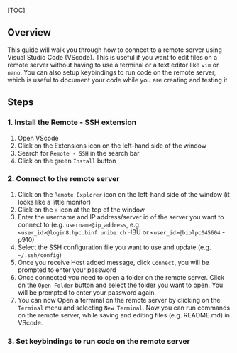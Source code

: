 
[TOC]

## Overview

This guide will walk you through how to connect to a remote server using Visual Studio Code (VScode). This is useful if you want to edit files on a remote server without having to use a terminal or a text editor like `vim` or `nano`. You can also setup keybindings to run code on the remote server, which is useful to document your code while you are creating and testing it.

## Steps

### 1. Install the Remote - SSH extension

1. Open VScode
2. Click on the Extensions icon on the left-hand side of the window
3. Search for `Remote - SSH` in the search bar
4. Click on the green `Install` button

### 2. Connect to the remote server

1. Click on the `Remote Explorer` icon on the left-hand side of the window (it looks like a little monitor)
2. Click on the `+` icon at the top of the window
3. Enter the username and IP address/server id of the server you want to connect to (e.g. `username@ip_address`, e.g. `<user_id>@login8.hpc.binf.unibe.ch` -IBU or `<user_id>@biolpc045604` - p910)
4. Select the SSH configuration file you want to use and update (e.g. `~/.ssh/config`)
5. Once you receive Host added message, click `Connect`, you will be prompted to enter your password
6. Once connected you need to open a folder on the remote server. Click on the `Open Folder` button and select the folder you want to open. You will be prompted to enter your password again.
7. You can now Open a terminal on the remote server by clicking on the `Terminal` menu and selecting `New Terminal`. Now you can run commands on the remote server, while saving and editing files (e.g. README.md) in VScode.

### 3. Set keybindings to run code on the remote server





